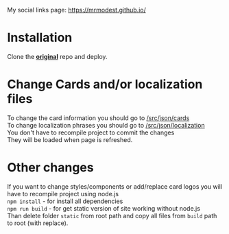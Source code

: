 My social links page: https://mrmodest.github.io/

#  Installation

Clone the __**[original](https://github.com/Gjmrd/gjmrd.github.io)**__ repo and deploy. 

# Change Cards and/or localization files

To change the card information you should go to [/src/json/cards](https://github.com/Gjmrd/gjmrd.github.io/tree/master/src/json/cards) <br />
To change localization phrases you should go to [/src/json/localization](https://github.com/Gjmrd/gjmrd.github.io/tree/master/src/json/localization) <br />
You don't have to recompile project to commit the changes <br />
They will be loaded when page is refreshed. 

# Other changes

If you want to change styles/components or add/replace card logos you will have to recompile project using node.js <br />
`npm install` - for install all dependencies <br />
`npm run build` - for get static version of site working without node.js <br />
Than delete folder `static` from root path and copy all files from `build` path to root (with replace). <br />
